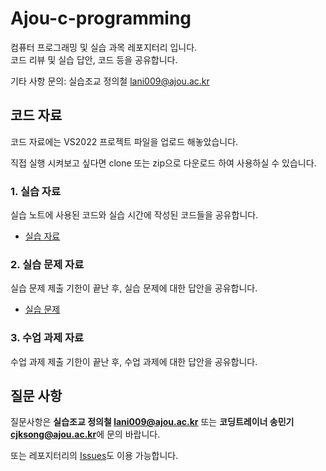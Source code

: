 # Ajou-c-programming

컴퓨터 프로그래밍 및 실습 과목 레포지터리 입니다.  
코드 리뷰 및 실습 답안, 코드 등을 공유합니다.

기타 사항 문의: 실습조교 정의철 lani009@ajou.ac.kr

## 코드 자료

코드 자료에는 VS2022 프로젝트 파일을 업로드 해놓았습니다.

직접 실행 시켜보고 싶다면 clone 또는 zip으로 다운로드 하여 사용하실 수 있습니다.

### 1. 실습 자료

실습 노트에 사용된 코드와 실습 시간에 작성된 코드들을 공유합니다.

* [실습 자료](https://github.com/lani009/Ajou-c-programming/tree/main/lecture%20code/Practice%20-%20%EC%8B%A4%EC%8A%B5)

### 2. 실습 문제 자료

실습 문제 제출 기한이 끝난 후, 실습 문제에 대한 답안을 공유합니다.

* [실습 문제](https://github.com/lani009/Ajou-c-programming/tree/main/lecture%20code/Assignment%20-%20%EA%B3%BC%EC%A0%9C)

### 3. 수업 과제 자료

수업 과제 제출 기한이 끝난 후, 수업 과제에 대한 답안을 공유합니다.

## 질문 사항

질문사항은 **실습조교 정의철 lani009@ajou.ac.kr** 또는 **코딩트레이너 송민기 cjksong@ajou.ac.kr**에 문의 바랍니다.

또는 레포지터리의 [Issues](https://github.com/lani009/Ajou-c-programming/issues)도 이용 가능합니다.
